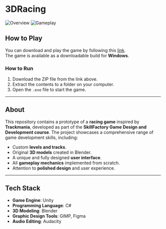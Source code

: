 # 3DRacing

![Overview](https://github.com/user-attachments/assets/8bb1ee4c-3607-456f-bdb6-7394430f5d24)
![Gameplay](https://github.com/user-attachments/assets/86a4739f-8074-4a15-9a75-0e98e82a0255)

## How to Play

You can download and play the game by following this [link](https://drive.google.com/file/d/1ygwT5FfT_JXwyOsRG92vIcbey2T6fiSF/view?usp=sharing).  
The game is available as a downloadable build for **Windows**.

### How to Run

1. Download the ZIP file from the link above.  
2. Extract the contents to a folder on your computer.  
3. Open the `.exe` file to start the game.  

---

## About

This repository contains a prototype of a **racing game** inspired by **Trackmania**, developed as part of the **SkillFactory Game Design and Development course**. The project showcases a comprehensive range of game development skills, including:

- Custom **levels and tracks**.  
- Original **3D models** created in Blender.  
- A unique and fully designed **user interface**.  
- All **gameplay mechanics** implemented from scratch.  
- Attention to **polished design** and user experience.  

---

## Tech Stack

- **Game Engine**: Unity  
- **Programming Language**: C#  
- **3D Modeling**: Blender  
- **Graphic Design Tools**: GIMP, Figma  
- **Audio Editing**: Audacity  

